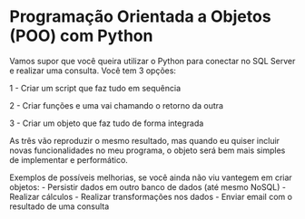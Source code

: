 # Programação Orientada a Objetos (POO) com Python

Vamos supor que você queira utilizar o Python para conectar no SQL Server e realizar uma consulta. Você tem 3 opções:

1 - Criar um script que faz tudo em sequência

2 - Criar funções e uma vai chamando o retorno da outra

3 - Criar um objeto que faz tudo de forma integrada

As três vão reproduzir o mesmo resultado, mas quando eu quiser incluir novas funcionalidades no meu programa, o objeto será bem mais simples de implementar e performático.

Exemplos de possíveis melhorias, se você ainda não viu vantegem em criar objetos:
	- Persistir dados em outro banco de dados (até mesmo NoSQL)
	- Realizar cálculos
	- Realizar transformações nos dados
	- Enviar email com o resultado de uma consulta
  
  

